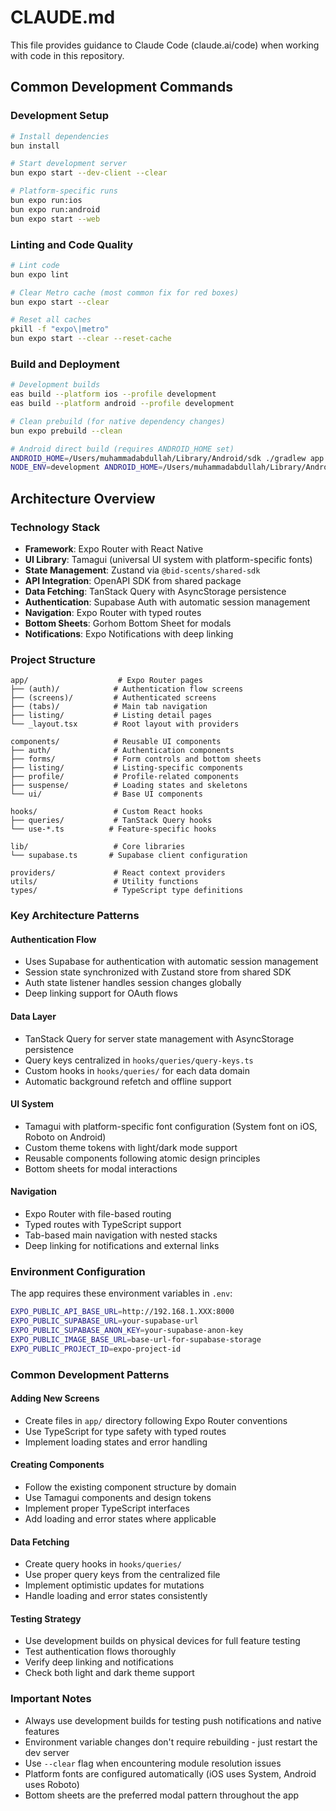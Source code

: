 # CLAUDE.md

This file provides guidance to Claude Code (claude.ai/code) when working with code in this repository.

## Common Development Commands

### Development Setup
```bash
# Install dependencies
bun install

# Start development server
bun expo start --dev-client --clear

# Platform-specific runs
bun expo run:ios
bun expo run:android
bun expo start --web
```

### Linting and Code Quality
```bash
# Lint code
bun expo lint

# Clear Metro cache (most common fix for red boxes)
bun expo start --clear

# Reset all caches
pkill -f "expo\|metro"
bun expo start --clear --reset-cache
```

### Build and Deployment
```bash
# Development builds
eas build --platform ios --profile development
eas build --platform android --profile development

# Clean prebuild (for native dependency changes)
bun expo prebuild --clean

# Android direct build (requires ANDROID_HOME set)
ANDROID_HOME=/Users/muhammadabdullah/Library/Android/sdk ./gradlew app:assembleDebug
NODE_ENV=development ANDROID_HOME=/Users/muhammadabdullah/Library/Android/sdk ./gradlew app:assembleDebug
```

## Architecture Overview

### Technology Stack
- **Framework**: Expo Router with React Native
- **UI Library**: Tamagui (universal UI system with platform-specific fonts)
- **State Management**: Zustand via `@bid-scents/shared-sdk`
- **API Integration**: OpenAPI SDK from shared package
- **Data Fetching**: TanStack Query with AsyncStorage persistence
- **Authentication**: Supabase Auth with automatic session management
- **Navigation**: Expo Router with typed routes
- **Bottom Sheets**: Gorhom Bottom Sheet for modals
- **Notifications**: Expo Notifications with deep linking

### Project Structure
```
app/                    # Expo Router pages
├── (auth)/            # Authentication flow screens  
├── (screens)/         # Authenticated screens
├── (tabs)/            # Main tab navigation
├── listing/           # Listing detail pages
└── _layout.tsx        # Root layout with providers

components/            # Reusable UI components
├── auth/              # Authentication components
├── forms/             # Form controls and bottom sheets
├── listing/           # Listing-specific components
├── profile/           # Profile-related components
├── suspense/          # Loading states and skeletons
└── ui/                # Base UI components

hooks/                 # Custom React hooks
├── queries/           # TanStack Query hooks
└── use-*.ts          # Feature-specific hooks

lib/                   # Core libraries
└── supabase.ts       # Supabase client configuration

providers/             # React context providers
utils/                 # Utility functions
types/                 # TypeScript type definitions
```

### Key Architecture Patterns

#### Authentication Flow
- Uses Supabase for authentication with automatic session management
- Session state synchronized with Zustand store from shared SDK
- Auth state listener handles session changes globally
- Deep linking support for OAuth flows

#### Data Layer
- TanStack Query for server state management with AsyncStorage persistence
- Query keys centralized in `hooks/queries/query-keys.ts`
- Custom hooks in `hooks/queries/` for each data domain
- Automatic background refetch and offline support

#### UI System
- Tamagui with platform-specific font configuration (System font on iOS, Roboto on Android)  
- Custom theme tokens with light/dark mode support
- Reusable components following atomic design principles
- Bottom sheets for modal interactions

#### Navigation
- Expo Router with file-based routing
- Typed routes with TypeScript support
- Tab-based main navigation with nested stacks
- Deep linking for notifications and external links

### Environment Configuration

The app requires these environment variables in `.env`:
```bash
EXPO_PUBLIC_API_BASE_URL=http://192.168.1.XXX:8000
EXPO_PUBLIC_SUPABASE_URL=your-supabase-url
EXPO_PUBLIC_SUPABASE_ANON_KEY=your-supabase-anon-key
EXPO_PUBLIC_IMAGE_BASE_URL=base-url-for-supabase-storage
EXPO_PUBLIC_PROJECT_ID=expo-project-id
```

### Common Development Patterns

#### Adding New Screens
- Create files in `app/` directory following Expo Router conventions
- Use TypeScript for type safety with typed routes
- Implement loading states and error handling

#### Creating Components
- Follow the existing component structure by domain
- Use Tamagui components and design tokens
- Implement proper TypeScript interfaces
- Add loading and error states where applicable

#### Data Fetching
- Create query hooks in `hooks/queries/` 
- Use proper query keys from the centralized file
- Implement optimistic updates for mutations
- Handle loading and error states consistently

#### Testing Strategy
- Use development builds on physical devices for full feature testing
- Test authentication flows thoroughly
- Verify deep linking and notifications
- Check both light and dark theme support

### Important Notes
- Always use development builds for testing push notifications and native features
- Environment variable changes don't require rebuilding - just restart the dev server
- Use `--clear` flag when encountering module resolution issues
- Platform fonts are configured automatically (iOS uses System, Android uses Roboto)
- Bottom sheets are the preferred modal pattern throughout the app